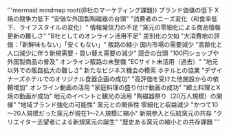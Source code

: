 '''mermaid
mindmap
  root((B社のマーケティング課題))
    ブランド価値の低下
      X焼の競争力低下
        "安価な外国製陶磁器の台頭"
        "消費者のニーズ変化（和食率低下、ライフスタイルの変化）"
      情報発信力の不足
        "窯元の零細化による商品情報更新の難しさ"
        "B社としてのオンライン活用不足"
      差別化の欠如
        "大消費地の評価：「新鮮味もない」「安くもない」"
    販路の縮小
      国内市場の需要減少
        "高齢化と人口減少に伴う新規需要・買い替え需要の減少"
      競合の台頭
        "100円ショップや外国製商品の普及"
      オンライン販路の未整備
        "ECサイト未活用（過去）"
        "地元以外での販路拡大の難しさ"
    新たなビジネス機会の模索
      ホテルとの協業
        "デザイナーズホテルでのオリジナル食器企画の成功"
        "高評価を受けた他施設からの依頼増加"
      オンライン動画の活用
        "家庭料理の盛り付け動画の成功"
        "郷土料理とX焼の動画が成功"
      地元のイベントと観光の活用
        "陶磁器祭り（20万人規模）の開催"
        "地域ブランド強化の可能性"
    窯元との関係性
      零細化と収益減少
        "かつて10～20人規模だった窯元が現在1～2人規模に縮小"
      新規参入と伝統窯元の共存
        "クリエイター志望者による新規窯元の誕生"
        "歴史ある窯元の縮小との共存課題
'''
